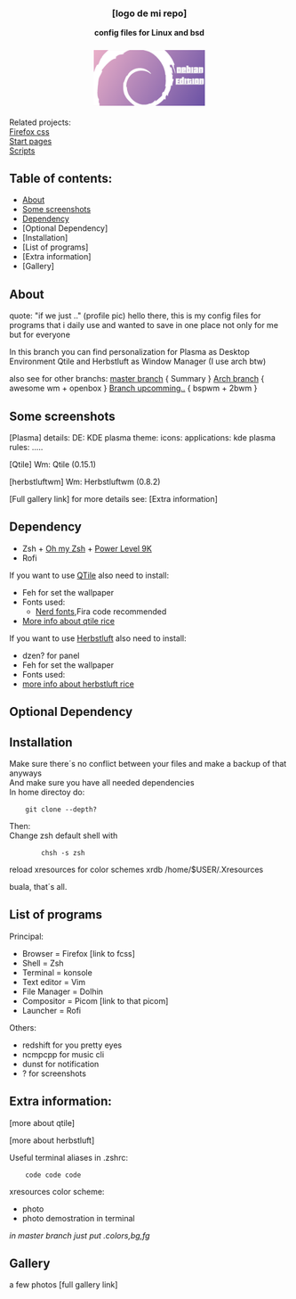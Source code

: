 <div align= "center">
	<h3>
		[logo de mi repo]
	</h3>
	<p align="center" >
		<strong> config files for Linux and bsd </strong>
	</p>
	<h3>
		<img src="Pictures/repo_debian_logo_name.png" height="100px" >
	</h3>
</div>

<div>
	Related projects:
	<br>
	<a href="www.google.com"> Firefox css </a>
	<br>
	<a href="www.youtube.com"> Start pages </a>
	<br>
	<a href="www.wikipedia.com"> Scripts </a>
</div>

## Table of contents:
* [About](#About)
* [Some screenshots](#Some-screenshots)
* [Dependency](#Dependency)
* [Optional Dependency]
* [Installation]
* [List of programs]
* [Extra information]
* [Gallery]

## About
quote:
 "if we just .."
(profile pic)
hello there, this is my config files for programs that i daily use and wanted to save in one place
not only for me but for everyone

In this branch you can find personalization for
	Plasma as Desktop Environment
	Qtile and Herbstluft as Window Manager
(I use arch btw)

also see for other branchs:
	 [master branch]()      { Summary }
	 [Arch branch]()        { awesome wm + openbox }
	 [Branch upcomming..]() { bspwm + 2bwm }

## Some screenshots
[Plasma]
details:
	DE: KDE plasma
	theme:
	icons:
	applications:
	kde plasma rules: .....

[Qtile]
	Wm: Qtile (0.15.1)

[herbstluftwm]
	Wm: Herbstluftwm (0.8.2)

[Full gallery link]
for more details see: [Extra information]

## Dependency
* Zsh + [Oh my Zsh](https://github.com/ohmyzsh/ohmyzsh) + [Power Level 9K](https://github.com/Powerlevel9k/powerlevel9k/wiki/Install-Instructions#step-1-install-powerlevel9k)
* Rofi

If you want to use [QTile](link) also need to install:
* Feh for set the wallpaper
* Fonts used:
	* [Nerd fonts](https://github.com/ryanoasis/nerd-fonts),Fira code recommended
* [More info about qtile rice](#Extra-information)

If you want to use [Herbstluft](link) also need to install:
* dzen? for panel
* Feh for set the wallpaper
* Fonts used:
* [more info about herbstluft rice](#Extra-information)

## Optional Dependency

## Installation
Make sure there´s no conflict between your files and make a backup of that anyways
<br>
And make sure you have all needed dependencies
<br>
In home directoy do:
```shell
	git clone --depth?
```
Then:
<br>
Change zsh default shell with
```shell
		chsh -s zsh
```
reload xresources for color schemes
	xrdb /home/$USER/.Xresources

buala, that´s all.

## List of programs
Principal:
* Browser      = Firefox [link to fcss]
* Shell        = Zsh
* Terminal     = konsole
* Text editor  = Vim
* File Manager = Dolhin
* Compositor   = Picom [link to that picom]
* Launcher     = Rofi

Others:
* redshift for you pretty eyes
* ncmpcpp for music cli
* dunst for notification
* ? for screenshots

## Extra information:
[more about qtile]

[more about herbstluft]

Useful terminal aliases in .zshrc:
```
	code code code
```
xresources color scheme:
+ photo
+ photo demostration in terminal

*in master branch just put .colors,bg,fg*

## Gallery
a few photos
[full gallery link]
